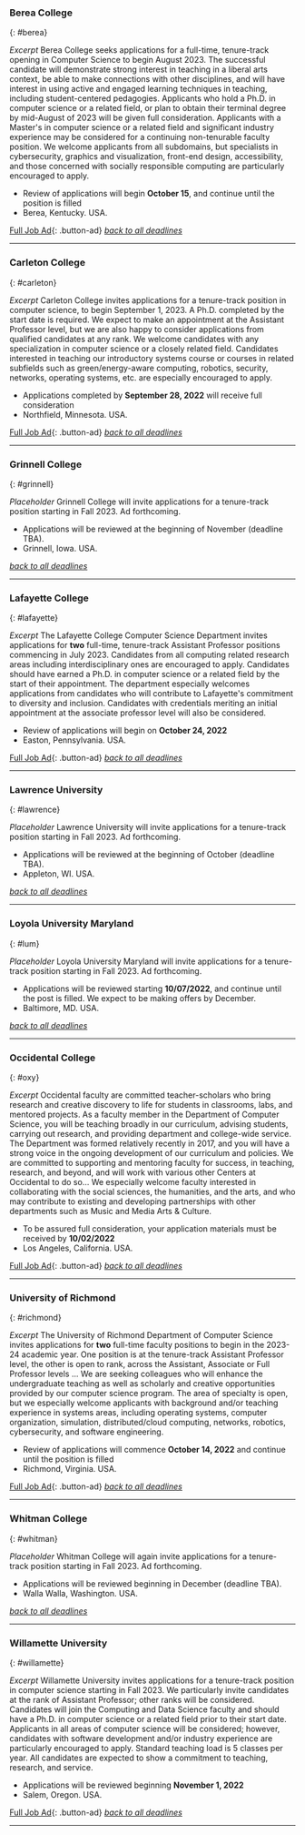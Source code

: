 
### Berea College
{: #berea}

_Excerpt_ Berea College seeks applications for a full-time, tenure-track opening in Computer Science to begin August 2023. The successful candidate will demonstrate strong interest in teaching in a liberal arts context, be able to make connections with other disciplines, and will have interest in using active and engaged learning techniques in teaching, including student-centered pedagogies. Applicants who hold a Ph.D. in computer science or a related field, or plan to obtain their terminal degree by mid-August of 2023 will be given full consideration. Applicants with a Master's in computer science or a related field and significant industry experience may be considered for a continuing non-tenurable faculty position. We welcome applicants from all subdomains, but specialists in cybersecurity, graphics and visualization, front-end design, accessibility, and those concerned with socially responsible computing are particularly encouraged to apply.

- Review of applications will begin **October 15**, and continue until the position is filled
- Berea, Kentucky. USA.

[Full Job Ad](https://myberea.csod.com/ats/careersite/JobDetails.aspx?site=3&id=1128){: .button-ad}
[_back to all deadlines_](#deadlines)

------------

### Carleton College
{: #carleton}

_Excerpt_ Carleton College invites applications for a tenure-track position in computer science, to begin September 1, 2023. A Ph.D. completed by the start date is required. We expect to make an appointment at the Assistant Professor level, but we are also happy to consider applications from qualified candidates at any rank. We welcome candidates with any specialization in computer science or a closely related field. Candidates interested in teaching our introductory systems course or courses in related subfields such as green/energy-aware computing, robotics, security, networks, operating systems, etc. are especially encouraged to apply.

- Applications completed by **September 28, 2022** will receive full consideration
- Northfield, Minnesota. USA.

[Full Job Ad](https://careers.carleton.edu/en-us/job/492888/assistant-professor-of-computer-science){: .button-ad}
[_back to all deadlines_](#deadlines)

------------

### Grinnell College 
{: #grinnell}

_Placeholder_ Grinnell College will invite applications for a tenure-track position starting in Fall 2023. Ad forthcoming.

- Applications will be reviewed at the beginning of November (deadline TBA).
- Grinnell, Iowa. USA.

[_back to all deadlines_](#deadlines)

------------

### Lafayette College
{: #lafayette}

_Excerpt_ The Lafayette College Computer Science Department invites applications for **two** full-time, tenure-track Assistant Professor positions commencing in July 2023.  Candidates from all computing related research areas including interdisciplinary ones are encouraged to apply. Candidates should have earned a Ph.D. in computer science or a related field by the start of their appointment. The department especially welcomes applications from candidates who will contribute to Lafayette's commitment to diversity and inclusion. Candidates with credentials meriting an initial appointment at the associate professor level will also be considered.

- Review of applications will begin on **October 24, 2022**
- Easton, Pennsylvania. USA.

[Full Job Ad](https://apply.interfolio.com/108985){: .button-ad}
[_back to all deadlines_](#deadlines)

------------

### Lawrence University 
{: #lawrence}

_Placeholder_ Lawrence University will invite applications for a tenure-track position starting in Fall 2023. Ad forthcoming.

- Applications will be reviewed at the beginning of October (deadline TBA).
- Appleton, WI. USA.

[_back to all deadlines_](#deadlines)

------------

### Loyola University Maryland
{: #lum}

_Placeholder_ Loyola University Maryland will invite applications for a tenure-track position starting in Fall 2023. Ad forthcoming.

- Applications will be reviewed starting **10/07/2022**, and continue until the post is filled. We expect to be making offers by December.
- Baltimore, MD. USA.

[_back to all deadlines_](#deadlines)

------------

### Occidental College
{: #oxy}

_Excerpt_ Occidental faculty are committed teacher-scholars who bring research and creative discovery to life for students in classrooms, labs, and mentored projects. As a faculty member in the Department of Computer Science, you will be teaching broadly in our curriculum, advising students, carrying out research, and providing department and college-wide service. The Department was formed relatively recently in 2017, and you will have a strong voice in the ongoing development of our curriculum and policies. We are committed to supporting and mentoring faculty for success, in teaching, research, and beyond, and will work with various other Centers at Occidental to do so... We especially welcome faculty interested in collaborating with the social sciences, the humanities, and the arts, and who may contribute to existing and developing partnerships with other departments such as Music and Media Arts & Culture.

- To be assured full consideration, your application materials must be received by **10/02/2022**
- Los Angeles, California. USA.

[Full Job Ad](https://www.higheredjobs.com/faculty/details.cfm?JobCode=178030035&Title=Open%2DRank%2C%20Tenure%2DTrack%20Professor%20of%20Computer%20Science){: .button-ad}
[_back to all deadlines_](#deadlines)

------------

### University of Richmond
{: #richmond}

_Excerpt_ The University of Richmond Department of Computer Science invites applications for **two** full-time faculty positions to begin in the 2023-24 academic year. One position is at the tenure-track Assistant Professor level, the other is open to rank, across the Assistant, Associate or Full Professor levels ... We are seeking colleagues who will enhance the undergraduate teaching as well as scholarly and creative opportunities provided by our computer science program. The area of specialty is open, but we especially welcome applicants with background and/or teaching experience in systems areas, including operating systems, computer organization, simulation, distributed/cloud computing, networks, robotics, cybersecurity, and software engineering. 

- Review of applications will commence **October 14, 2022** and continue until the position is filled
- Richmond, Virginia. USA.

[Full Job Ad](https://richmond.csod.com/ats/careersite/JobDetails.aspx?site=1&id=2621){: .button-ad}
[_back to all deadlines_](#deadlines)

------------

### Whitman College 
{: #whitman}

_Placeholder_ Whitman College will again invite applications for a tenure-track position starting in Fall 2023. Ad forthcoming.

- Applications will be reviewed beginning in December (deadline TBA).
- Walla Walla, Washington. USA.

[_back to all deadlines_](#deadlines)

------------

### Willamette University 
{: #willamette}

_Excerpt_ Willamette University invites applications for a tenure-track position in computer science starting in Fall 2023. We particularly invite candidates at the rank of Assistant Professor; other ranks will be considered. Candidates will join the Computing and Data Science faculty and should have a Ph.D. in computer science or a related field prior to their start date. Applicants in all areas of computer science will be considered; however, candidates with software development and/or industry experience are particularly encouraged to apply. Standard teaching load is 5 classes per year. All candidates are expected to show a commitment to teaching, research, and service.

- Applications will be reviewed beginning **November 1, 2022**
- Salem, Oregon. USA.

[Full Job Ad](https://willamette.wd1.myworkdayjobs.com/en-US/willametteuniversityjobs/job/Assistant-Professor--Computer-Science_R0004426){: .button-ad} 
[_back to all deadlines_](#deadlines)

------------


